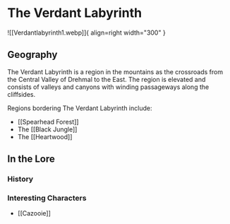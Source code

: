 # The Verdant Labyrinth

![[Verdantlabyrinth1.webp]]{ align=right width="300" }

## Geography 

The Verdant Labyrinth is a region in the mountains as the crossroads from the Central Valley of Drehmal to the East. The region is elevated and consists of valleys and canyons with winding passageways along the cliffsides.

Regions bordering The Verdant Labyrinth include:

- [[Spearhead Forest]]
- The [[Black Jungle]]
- The [[Heartwood]]

## In the Lore

### History

### Interesting Characters

- [[Cazooie]]

